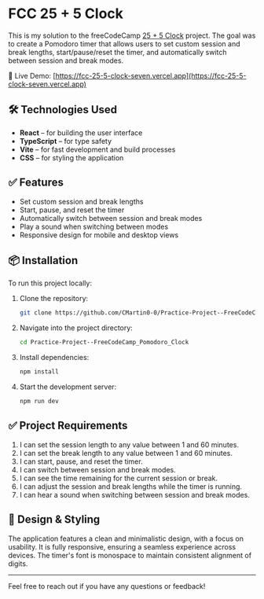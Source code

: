 

# FCC 25 + 5 Clock

This is my solution to the freeCodeCamp [25 + 5 Clock](https://www.freecodecamp.org/learn/front-end-development-libraries/front-end-development-libraries-projects/build-a-25-5-clock) project. The goal was to create a Pomodoro timer that allows users to set custom session and break lengths, start/pause/reset the timer, and automatically switch between session and break modes.

🔗 Live Demo: [https://fcc-25-5-clock-seven.vercel.app](https://fcc-25-5-clock-seven.vercel.app)


## 🛠️ Technologies Used

* **React** – for building the user interface
* **TypeScript** – for type safety
* **Vite** – for fast development and build processes
* **CSS** – for styling the application


## ✅ Features

* Set custom session and break lengths
* Start, pause, and reset the timer
* Automatically switch between session and break modes
* Play a sound when switching between modes
* Responsive design for mobile and desktop views



## 📦 Installation

To run this project locally:

1. Clone the repository:

   ```bash
   git clone https://github.com/CMartin0-0/Practice-Project--FreeCodeCamp_Pomodoro_Clock.git
   ```



2. Navigate into the project directory:

   ```bash
   cd Practice-Project--FreeCodeCamp_Pomodoro_Clock
   ```



3. Install dependencies:

   ```bash
   npm install
   ```



4. Start the development server:

   ```bash
   npm run dev
   ```






## ✅ Project Requirements

1. I can set the session length to any value between 1 and 60 minutes.
2. I can set the break length to any value between 1 and 60 minutes.
3. I can start, pause, and reset the timer.
4. I can switch between session and break modes.
5. I can see the time remaining for the current session or break.
6. I can adjust the session and break lengths while the timer is running.
7. I can hear a sound when switching between session and break modes.



## 🎨 Design & Styling

The application features a clean and minimalistic design, with a focus on usability. It is fully responsive, ensuring a seamless experience across devices. The timer's font is monospace to maintain consistent alignment of digits.

---

Feel free to reach out if you have any questions or feedback!
